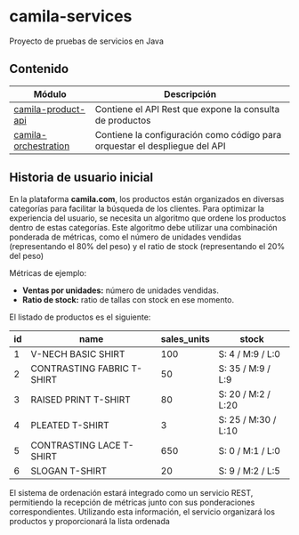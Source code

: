 # camila-services

Proyecto de pruebas de servicios en Java

## Contenido

| Módulo                                    | Descripción                |
|-------------------------------------------|----------------------------|
| [camila-product-api](/camila-product-api)     | Contiene el API Rest que expone la consulta de productos |
| [camila-orchestration](/camila-orchestration) | Contiene la configuración como código para orquestar el despliegue del API |

## Historia de usuario inicial

En la plataforma **camila.com**, los productos están organizados en diversas categorías para facilitar la búsqueda de los clientes. Para optimizar la experiencia del usuario, se necesita un algoritmo que ordene los productos dentro de estas categorías. Este algoritmo debe utilizar una combinación ponderada de métricas, como el número de unidades vendidas (representando el 80% del peso) y el ratio de stock (representando el 20% del peso)

Métricas de ejemplo:

- **Ventas por unidades:** número de unidades vendidas.
- **Ratio de stock:** ratio de tallas con stock en ese momento.

El listado de productos es el siguiente:

| id | name                          | sales_units | stock                |
|----|-------------------------------|-------------|----------------------|
| 1  | V-NECH BASIC SHIRT            | 100         | S: 4 / M:9 / L:0     |
| 2  | CONTRASTING FABRIC T-SHIRT    | 50          | S: 35 / M:9 / L:9    |
| 3  | RAISED PRINT T-SHIRT          | 80          | S: 20 / M:2 / L:20   |
| 4  | PLEATED T-SHIRT               | 3           | S: 25 / M:30 / L:10  |
| 5  | CONTRASTING LACE T-SHIRT      | 650         | S: 0 / M:1 / L:0     |
| 6  | SLOGAN T-SHIRT                | 20          | S: 9 / M:2 / L:5     |

El sistema de ordenación estará integrado como un servicio REST, permitiendo la recepción de métricas junto con sus ponderaciones correspondientes. Utilizando esta información, el servicio organizará los productos y proporcionará la lista ordenada
